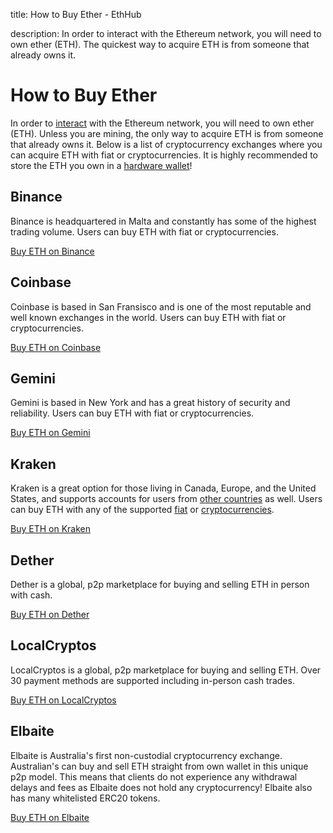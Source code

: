 title: How to Buy Ether - EthHub

description: In order to interact with the Ethereum network, you will need to own ether (ETH). The quickest way to acquire ETH is from someone that already owns it.

# How to Buy Ether

In order to [interact](https://docs.ethhub.io/using-ethereum/transactions/) with the Ethereum network, you will need to own ether (ETH). Unless you are mining, the only way to acquire ETH is from someone that already owns it. Below is a list of cryptocurrency exchanges where you can acquire ETH with fiat or cryptocurrencies. It is highly recommended to store the ETH you own in a [hardware wallet](https://docs.ethhub.io/using-ethereum/wallets/hardware/)!

## Binance
Binance is headquartered in Malta and constantly has some of the highest trading volume. Users can buy ETH with fiat or cryptocurrencies.

[Buy ETH on Binance](https://www.binance.com/?ref=10900939)

## Coinbase
Coinbase is based in San Fransisco and is one of the most reputable and well known exchanges in the world. Users can buy ETH with fiat or cryptocurrencies.

[Buy ETH on Coinbase](https://www.coinbase.com/join/527bbccd0c46660a8a00003b)

## Gemini
Gemini is based in New York and has a great history of security and reliability. Users can buy ETH with fiat or cryptocurrencies.

[Buy ETH on Gemini](https://exchange.gemini.com)

## Kraken
Kraken is a great option for those living in Canada, Europe, and the United States, and supports accounts for users from [other countries](https://support.kraken.com/hc/en-us/articles/360001368823-Geographic-Restrictions-Can-I-use-Kraken-if-I-m-from-) as well. Users can buy ETH with any of the supported [fiat](https://support.kraken.com/hc/en-us/articles/360000381846-Fiat-currency-deposit-methods-fees-and-minimums) or [cryptocurrencies](https://support.kraken.com/hc/en-us/articles/360001389303-Summary-of-digital-assets-cryptocurrency-minimums-and-fees).

[Buy ETH on Kraken](https://www.kraken.com)

## Dether
Dether is a global, p2p marketplace for buying and selling ETH in person with cash.

[Buy ETH on Dether](https://dether.io)

## LocalCryptos
LocalCryptos is a global, p2p marketplace for buying and selling ETH. Over 30 payment methods are supported including in-person cash trades.

[Buy ETH on LocalCryptos](https://localcryptos.com/)

## Elbaite
Elbaite is Australia's first non-custodial cryptocurrency exchange. Australian's can buy and sell ETH straight from own wallet in this unique p2p model. This means that clients do not experience any withdrawal delays and fees as Elbaite does not hold any cryptocurrency! Elbaite also has many whitelisted ERC20 tokens. 

[Buy ETH on Elbaite](https://www.elbaite.io/)
